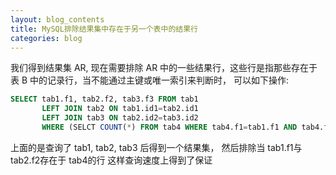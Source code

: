 ```yaml
---
layout: blog_contents
title: MySQL排除结果集中存在于另一个表中的结果行
categories: blog
---
```


我们得到结果集 AR, 现在需要排除 AR 中的一些结果行，这些行是指那些存在于表 B 中的记录行，当不能通过主键或唯一索引来判断时，
可以如下操作:

```sql
SELECT tab1.f1, tab2.f2, tab3.f3 FROM tab1 
       LEFT JOIN tab2 ON tab1.id1=tab2.id1 
       LEFT JOIN tab3 ON tab2.id2=tab3.id2
       WHERE (SELCT COUNT(*) FROM tab4 WHERE tab4.f1=tab1.f1 AND tab4.f2=tab2.f2) =0
```

上面的是查询了 tab1, tab2, tab3 后得到一个结果集， 然后排除当 tab1.f1与tab2.f2存在于 tab4的行
这样查询速度上得到了保证